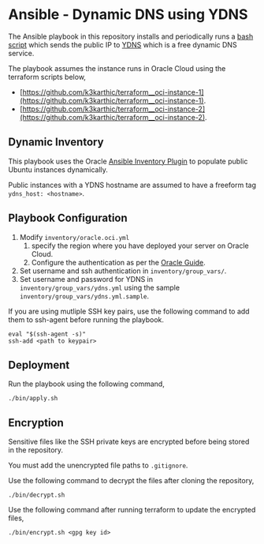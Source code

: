 # Ansible - Dynamic DNS using YDNS

The Ansible playbook in this repository installs and periodically runs a [bash script](https://github.com/k3karthic/bash-updater) which sends the public IP to [YDNS](https://ydns.io/) which is a free dynamic DNS service. 

The playbook assumes the instance runs in Oracle Cloud using the terraform scripts below,
* [https://github.com/k3karthic/terraform__oci-instance-1](https://github.com/k3karthic/terraform__oci-instance-1).
* [https://github.com/k3karthic/terraform__oci-instance-2](https://github.com/k3karthic/terraform__oci-instance-2).

## Dynamic Inventory

This playbook uses the Oracle [Ansible Inventory Plugin](https://docs.oracle.com/en-us/iaas/Content/API/SDKDocs/ansibleinventoryintro.htm) to populate public Ubuntu instances dynamically.

Public instances with a YDNS hostname are assumed to have a freeform tag `ydns_host: <hostname>`.

## Playbook Configuration

1. Modify `inventory/oracle.oci.yml`
    1. specify the region where you have deployed your server on Oracle Cloud.
    1. Configure the authentication as per the [Oracle Guide](https://docs.oracle.com/en-us/iaas/Content/API/Concepts/sdkconfig.htm#SDK_and_CLI_Configuration_File).
1. Set username and ssh authentication in `inventory/group_vars/`.
2. Set username and password for YDNS in `inventory/group_vars/ydns.yml` using the sample `inventory/group_vars/ydns.yml.sample`.

If you are using mutliple SSH key pairs, use the following command to add them to ssh-agent before running the playbook.
```
eval "$(ssh-agent -s)"
ssh-add <path to keypair>
```

## Deployment

Run the playbook using the following command,
```
./bin/apply.sh
```

## Encryption

Sensitive files like the SSH private keys are encrypted before being stored in the repository.

You must add the unencrypted file paths to `.gitignore`.

Use the following command to decrypt the files after cloning the repository,

```
./bin/decrypt.sh
```

Use the following command after running terraform to update the encrypted files,

```
./bin/encrypt.sh <gpg key id>
```
